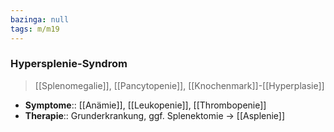 ```yaml
---
bazinga: null
tags: m/m19
---
```

### Hypersplenie-Syndrom
> [[Splenomegalie]], [[Pancytopenie]], [[Knochenmark]]-[[Hyperplasie]]
- **Symptome**:: [[Anämie]], [[Leukopenie]], [[Thrombopenie]]
- **Therapie**:: Grunderkrankung, ggf. Splenektomie → [[Asplenie]]